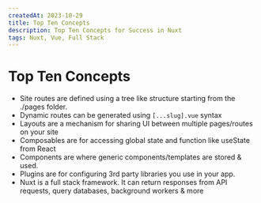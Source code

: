 ```yaml
---
createdAt: 2023-10-29
title: Top Ten Concepts
description: Top Ten Concepts for Success in Nuxt
tags: Nuxt, Vue, Full Stack
---
```

# Top Ten Concepts

* Site routes are defined using a tree like structure starting from the ./pages folder.
* Dynamic routes can be generated using `[...slug].vue` syntax
* Layouts are a mechanism for sharing UI between multiple pages/routes on your site
* Composables are for accessing global state and function like useState from React
* Components are where generic components/templates are stored & used.
* Plugins are for configuring 3rd party libraries you use in your app.
* Nuxt is a full stack framework. It can return responses from API requests, query databases, background workers & more